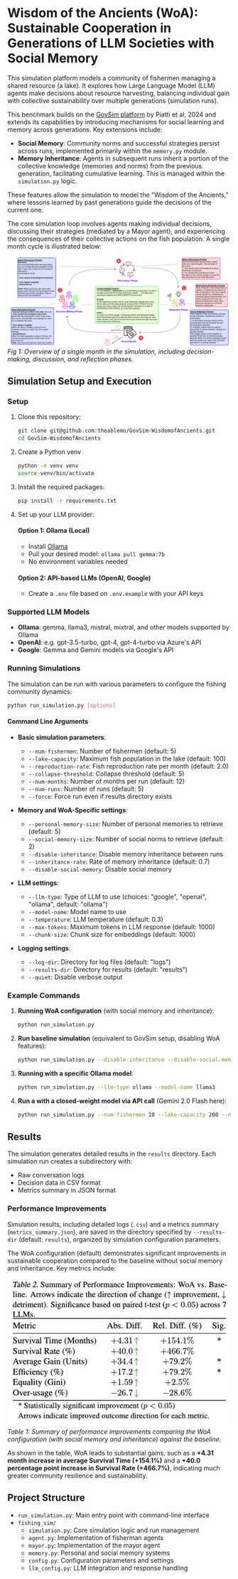 # Wisdom of the Ancients (WoA): Sustainable Cooperation in Generations of LLM Societies with Social Memory

This simulation platform models a community of fishermen managing a shared resource (a lake). It explores how Large Language Model (LLM) agents make decisions about resource harvesting, balancing individual gain with collective sustainability over multiple generations (simulation runs).

This benchmark builds on the [GovSim platform](https://github.com/giorgiopiatti/GovSim) by Piatti et al, 2024 and extends its capabilities by introducing mechanisms for social learning and memory across generations. Key extensions include:
- **Social Memory**: Community norms and successful strategies persist across runs, implemented primarily within the `memory.py` module.
- **Memory Inheritance**: Agents in subsequent runs inherit a portion of the collective knowledge (memories and norms) from the previous generation, facilitating cumulative learning. This is managed within the `simulation.py` logic.

These features allow the simulation to model the "Wisdom of the Ancients," where lessons learned by past generations guide the decisions of the current one.

The core simulation loop involves agents making individual decisions, discussing their strategies (mediated by a Mayor agent), and experiencing the consequences of their collective actions on the fish population. A single month cycle is illustrated below:

![Simulation Cycle](images/simulation_cycle.png)</br>
*Fig 1: Overview of a single month in the simulation, including decision-making, discussion, and reflection phases.*

## Simulation Setup and Execution

### Setup

1. Clone this repository:
   ```bash
   git clone git@github.com:theablemo/GovSim-WisdomofAncients.git
   cd GovSim-WisdomofAncients
   ```

2. Create a Python venv
   ```bash
   python -m venv venv
   source venv/bin/activate
   ```

3. Install the required packages:
   ```bash
   pip install -r requirements.txt
   ```

4. Set up your LLM provider:

   #### Option 1: Ollama (Local)
   - Install [Ollama](https://ollama.ai/)
   - Pull your desired model: `ollama pull gemma:7b`
   - No environment variables needed

   #### Option 2: API-based LLMs (OpenAI, Google)
   - Create a `.env` file based on `.env.example` with your API keys

### Supported LLM Models

- **Ollama**: gemma, llama3, mistral, mixtral, and other models supported by Ollama
- **OpenAI**: e.g. gpt-3.5-turbo, gpt-4, gpt-4-turbo via Azure's API
- **Google**: Gemma and Gemini models via Google's API

### Running Simulations

The simulation can be run with various parameters to configure the fishing community dynamics:

```bash
python run_simulation.py [options]
```

#### Command Line Arguments

- **Basic simulation parameters**:
  - `--num-fishermen`: Number of fishermen (default: 5)
  - `--lake-capacity`: Maximum fish population in the lake (default: 100)
  - `--reproduction-rate`: Fish reproduction rate per month (default: 2.0)
  - `--collapse-threshold`: Collapse threshold (default: 5)
  - `--num-months`: Number of months per run (default: 12)
  - `--num-runs`: Number of runs (default: 5)
  - `--force`: Force run even if results directory exists

- **Memory and WoA-Specific settings**:
  - `--personal-memory-size`: Number of personal memories to retrieve (default: 5)
  - `--social-memory-size`: Number of social norms to retrieve (default: 2)
  - `--disable-inheritance`: Disable memory inheritance between runs
  - `--inheritance-rate`: Rate of memory inheritance (default: 0.7)
  - `--disable-social-memory`: Disable social memory

- **LLM settings**:
  - `--llm-type`: Type of LLM to use (choices: "google", "openai", "ollama", default: "ollama")
  - `--model-name`: Model name to use
  - `--temperature`: LLM temperature (default: 0.3)
  - `--max-tokens`: Maximum tokens in LLM response (default: 1000)
  - `--chunk-size`: Chunk size for embeddings (default: 1000)

- **Logging settings**:
  - `--log-dir`: Directory for log files (default: "logs")
  - `--results-dir`: Directory for results (default: "results")
  - `--quiet`: Disable verbose output

### Example Commands

1. **Running WoA configuration** (with social memory and inheritance):
    ```bash
    python run_simulation.py
    ```

2. **Run baseline simulation** (equivalent to GovSim setup, disabling WoA features):
    ```bash
    python run_simulation.py --disable-inheritance --disable-social-memory
    ```

3. **Running with a specific Ollama model**:
   ```bash
   python run_simulation.py --llm-type ollama --model-name llama3
   ```
  
4. **Run a with a closed-weight model via API call** (Gemini 2.0 Flash here):
    ```bash
    python run_simulation.py --num-fishermen 10 --lake-capacity 200 --num-runs 10 --llm-type google --model-name gemini-2.0-flash
    ```

## Results

The simulation generates detailed results in the `results` directory. Each simulation run creates a subdirectory with:
- Raw conversation logs
- Decision data in CSV format
- Metrics summary in JSON format

### Performance Improvements

Simulation results, including detailed logs (`.csv`) and a metrics summary (`metrics_summary.json`), are saved in the directory specified by `--results-dir` (default: `results`), organized by simulation configuration parameters.

The WoA configuration (default) demonstrates significant improvements in sustainable cooperation compared to the baseline without social memory and inheritance. Key metrics include:

![Performance Improvements](images/comparison_table.png)</br>
*Table 1: Summary of performance improvements comparing the WoA configuration (with social memory and inheritance) against the baseline.*

As shown in the table, WoA leads to substantial gains, such as a **+4.31 month increase in average Survival Time (+154.1%)** and a **+40.0 percentage point increase in Survival Rate (+466.7%)**, indicating much greater community resilience and sustainability.

## Project Structure

- `run_simulation.py`: Main entry point with command-line interface
- `fishing_sim/`
  - `simulation.py`: Core simulation logic and run management
  - `agent.py`: Implementation of fisherman agents
  - `mayor.py`: Implementation of the mayor agent
  - `memory.py`: Personal and social memory systems
  - `config.py`: Configuration parameters and settings
  - `llm_config.py`: LLM integration and response handling 
